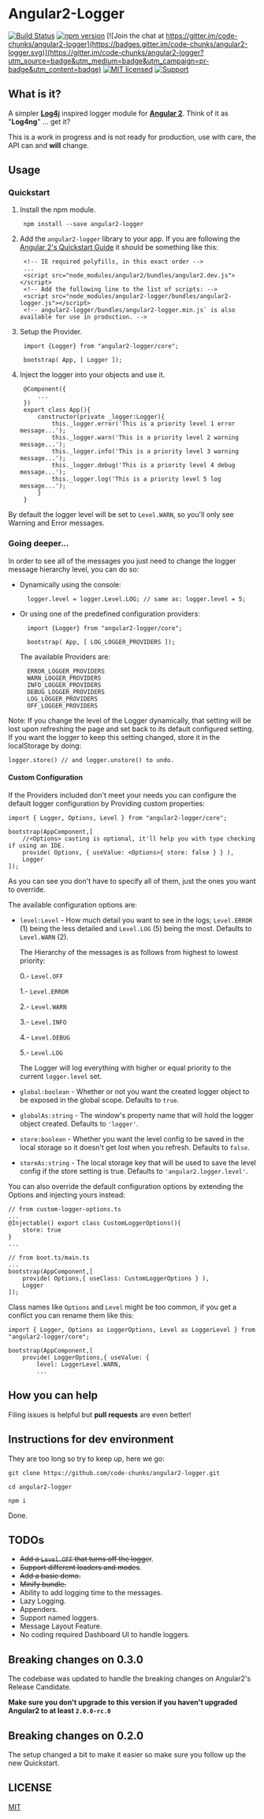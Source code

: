 # Angular2-Logger

[![Build Status](https://travis-ci.org/code-chunks/angular2-logger.svg?branch=master)](https://travis-ci.org/code-chunks/angular2-logger)
[![npm version](https://badge.fury.io/js/angular2-logger.svg)](https://badge.fury.io/js/angular2-logger)
[![Join the chat at https://gitter.im/code-chunks/angular2-logger](https://badges.gitter.im/code-chunks/angular2-logger.svg)](https://gitter.im/code-chunks/angular2-logger?utm_source=badge&utm_medium=badge&utm_campaign=pr-badge&utm_content=badge)
[![MIT licensed](https://img.shields.io/badge/license-MIT-blue.svg)](https://raw.githubusercontent.com/code-chunks/angular2-logger/master/LICENSE)
[![Support](https://supporter.60devs.com/api/b/cjv93jwfwck3yp8z2mn1d9gay)](https://supporter.60devs.com/give/cjv93jwfwck3yp8z2mn1d9gay)

## What is it?

A simpler **[Log4j](http://logging.apache.org/log4j/2.x/)** inspired logger module for **[Angular 2](https://angular.io/)**. Think of it as "**Log4ng**" ... get it?

This is a work in progress and is not ready for production, use with care, the API can and **will** change.

## Usage

### Quickstart

1. Install the npm module.
    
		npm install --save angular2-logger

2. Add the `angular2-logger` library to your app. If you are following the [Angular 2's Quickstart Guide](https://angular.io/docs/ts/latest/quickstart.html) it should be something like this:

		<!-- IE required polyfills, in this exact order -->
		...
		<script src="node_modules/angular2/bundles/angular2.dev.js"></script>
		<!-- Add the following line to the list of scripts: -->
		<script src="node_modules/angular2-logger/bundles/angular2-logger.js"></script>
		<!-- angular2-logger/bundles/angular2-logger.min.js` is also available for use in production. -->


3. Setup the Provider.

        import {Logger} from "angular2-logger/core";

        bootstrap( App, [ Logger ]);

4. Inject the logger into your objects and use it.

		@Component({
			...
		})
		export class App(){
			constructor(private _logger:Logger){
				this._logger.error('This is a priority level 1 error message...');
				this._logger.warn('This is a priority level 2 warning message...');
				this._logger.info('This is a priority level 3 warning message...');
				this._logger.debug('This is a priority level 4 debug message...');
				this._logger.log('This is a priority level 5 log message...');
			}
		}
    
By default the logger level will be set to `Level.WARN`, so you'll only see Warning and Error messages. 

### Going deeper...

In order to see all of the messages you just need to change the logger message hierarchy level, you can do so:

- Dynamically using the console:

        logger.level = logger.Level.LOG; // same as: logger.level = 5;      
    
- Or using one of the predefined configuration providers:

        import {Logger} from "angular2-logger/core";
       
        bootstrap( App, [ LOG_LOGGER_PROVIDERS ]);

    The available Providers are:

        ERROR_LOGGER_PROVIDERS
        WARN_LOGGER_PROVIDERS
        INFO_LOGGER_PROVIDERS
        DEBUG_LOGGER_PROVIDERS
        LOG_LOGGER_PROVIDERS
        OFF_LOGGER_PROVIDERS

Note: If you change the level of the Logger dynamically, that setting will be lost upon refreshing the page and set back to its default configured setting.
If you want the logger to keep this setting changed, store it in the localStorage by doing:

    logger.store() // and logger.unstore() to undo.

#### Custom Configuration

If the Providers included don't meet your needs you can configure the default logger configuration by Providing custom properties:

    import { Logger, Options, Level } from "angular2-logger/core";

    bootstrap(AppComponent,[
        //<Options> casting is optional, it'll help you with type checking if using an IDE.
        provide( Options, { useValue: <Options>{ store: false } } ),
        Logger
    ]);

As you can see you don't have to specify all of them, just the ones you want to override.

The available configuration options are:

* `level:Level` - How much detail you want to see in the logs; `Level.ERROR` (1) being the less detailed and `Level.LOG` (5) being the most. Defaults to `Level.WARN` (2).

    The Hierarchy of the messages is as follows from highest to lowest priority:

     0.- `Level.OFF`

     1.- `Level.ERROR`

     2.- `Level.WARN`

     3.- `Level.INFO`

     4.- `Level.DEBUG`

     5.- `Level.LOG`

     The Logger will log everything with higher or equal priority to the current `logger.level` set.

* `global:boolean` - Whether or not you want the created logger object to be exposed in the global scope. Defaults to `true`.
* `globalAs:string` - The window's property name that will hold the logger object created. Defaults to `'logger'`.
* `store:boolean` - Whether you want the level config to be saved in the local storage so it doesn't get lost when you refresh. Defaults to `false`.
* `storeAs:string` - The local storage key that will be used to save the level config if the store setting is true. Defaults to `'angular2.logger.level'`.

You can also override the default configuration options by extending the Options and injecting yours instead:

    // from custom-logger-options.ts
    ...
    @Injectable() export class CustomLoggerOptions(){
        store: true
    }
    ...

    // from boot.ts/main.ts
    ...
    bootstrap(AppComponent,[
        provide( Options,{ useClass: CustomLoggerOptions } ),
        Logger
    ]);

Class names like `Options` and `Level` might be too common, if you get a conflict you can rename them like this:

    import { Logger, Options as LoggerOptions, Level as LoggerLevel } from "angular2-logger/core";

    bootstrap(AppComponent,[
        provide( LoggerOptions,{ useValue: {
            level: LoggerLevel.WARN,
            ...

## How you can help
Filing issues is helpful but **pull requests** are even better!

## Instructions for dev environment
They are too long so try to keep up, here we go:

    git clone https://github.com/code-chunks/angular2-logger.git

    cd angular2-logger

    npm i

Done.

## TODOs
- <del>Add a `Level.OFF` that turns off the logger</del>.
- <del>Support different loaders and modes</del>.
- <del>Add a basic demo.</del>
- <del>Minify bundle.</del>
- Ability to add logging time to the messages.
- Lazy Logging.
- Appenders.
- Support named loggers.
- Message Layout Feature.
- No coding required Dashboard UI to handle loggers.

## Breaking changes on 0.3.0
The codebase was updated to handle the breaking changes on Angular2's Release Candidate.

**Make sure you don't upgrade to this version if you haven't upgraded Angular2 to at least `2.0.0-rc.0`**

## Breaking changes on 0.2.0
The setup changed a bit to make it easier so make sure you follow up the new Quickstart.

## LICENSE

[MIT](https://opensource.org/licenses/MIT)

